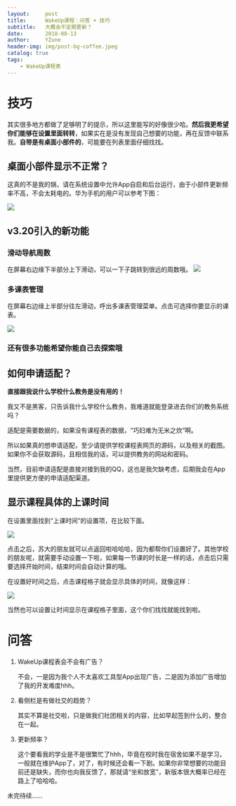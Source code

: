```yaml
---
layout:     post
title:      WakeUp课程：问答 + 技巧
subtitle:   大概会不定期更新？
date:       2018-08-13
author:     YZune
header-img: img/post-bg-coffee.jpeg
catalog: true
tags:
    - WakeUp课程表
---
```


# 技巧

其实很多地方都做了足够明了的提示，所以这里能写的好像很少哈。**然后我更希望你们能够在设置里面转转**，如果实在是没有发现自己想要的功能，再在反馈中联系我。**自带是有桌面小部件的**，可能要在列表里面仔细找找。

## 桌面小部件显示不正常？

这真的不是我的锅，请在系统设置中允许App自启和后台运行，由于小部件更新频率不高，不会太耗电的。华为手机的用户可以参考下图：

![](https://ws2.sinaimg.cn/large/0069RVTdgy1fv5ypjuqs1j30u01hcdlt.jpg)

## v3.20引入的新功能

### 滑动导航周数

在屏幕右边缘下半部分上下滑动，可以一下子跳转到很远的周数哦。
![](https://ws2.sinaimg.cn/large/006tNbRwgy1fw81qicpytj30dc0nqjxa.jpg)

### 多课表管理

在屏幕右边缘上半部分往左滑动，呼出多课表管理菜单。点击可选择你要显示的课表。

![](https://ws4.sinaimg.cn/large/006tNbRwgy1fw81qzeiwdj30dc0nqq7c.jpg)

### 还有很多功能希望你能自己去探索哦

## 如何申请适配？

**直接跟我说什么学校什么教务是没有用的！**

我又不是黑客，只告诉我什么学校什么教务，我难道就能登录进去你们的教务系统吗？

适配是需要数据的，如果没有课程表的数据，“巧妇难为无米之炊”啊。

所以如果真的想申请适配，至少请提供学校课程表网页的源码，以及相关的截图。如果你不会获取源码，且相信我的话，可以提供教务的网站和密码。

当然，目前申请适配是直接对接到我的QQ，这也是我欠缺考虑，后期我会在App里提供更方便的申请适配渠道。


## 显示课程具体的上课时间

在设置里面找到“上课时间”的设置项，在比较下面。

![](https://ws2.sinaimg.cn/large/0069RVTdgy1fu7z2ljuzwj30u01hctca.jpg)

点击之后，苏大的朋友就可以点返回啦哈哈哈，因为都帮你们设置好了。其他学校的朋友呢，就需要手动设置一下啦，如果每一节课的时长是一样的话，点击后只需要选择开始时间，结束时间会自动计算的哦。

在设置好时间之后，点击课程格子就会显示具体的时间，就像这样：

![](https://ws4.sinaimg.cn/large/0069RVTdgy1fu7z854m2aj30u01hcdja.jpg)

当然也可以设置让时间显示在课程格子里面，这个你们找找就能找到啦。

# 问答

1. WakeUp课程表会不会有广告？

	不会，一是因为我个人不太喜欢工具型App出现广告，二是因为添加广告增加了我的开发难度hhh。
	
	
2. 看侧栏是有做社交的趋势？

	其实不算是社交啦，只是做我们社团相关的内容，比如早起签到什么的，整合在一起。
	
3. 更新频率？

	这个要看我的学业是不是很繁忙了hhh，毕竟在校时我在宿舍如果不是学习，一般就在维护App了，对了，有时候还会看一下剧。如果你非常想要的功能目前还是缺失，而你也向我反馈了，那就请“坐和放宽”，新版本很大概率已经在路上了哈哈哈。

未完待续……